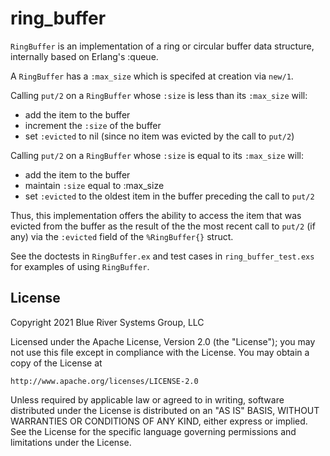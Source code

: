 # ring_buffer
`RingBuffer` is an implementation of a ring or circular buffer data
structure, internally based on Erlang's :queue.


A `RingBuffer` has a `:max_size` which is specifed at creation via `new/1`.

Calling `put/2` on a `RingBuffer` whose `:size` is less than its `:max_size`
will:
* add the item to the buffer
* increment the `:size` of the buffer
* set `:evicted` to nil (since no item was evicted by the call to `put/2`)

Calling `put/2` on a `RingBuffer` whose `:size` is equal to its `:max_size`
will:
* add the item to the buffer
* maintain `:size` equal to :max_size
* set `:evicted` to the oldest item in the buffer preceding the call to `put/2`

Thus, this implementation offers the ability to access the item that was
evicted from the buffer as the result of the the most recent call
to `put/2` (if any) via the `:evicted` field of the `%RingBuffer{}`
struct.

See the doctests in `RingBuffer.ex` and test cases in `ring_buffer_test.exs`
for examples of using `RingBuffer`.

## License

Copyright 2021 Blue River Systems Group, LLC

Licensed under the Apache License, Version 2.0 (the "License");
you may not use this file except in compliance with the License.
You may obtain a copy of the License at

    http://www.apache.org/licenses/LICENSE-2.0

Unless required by applicable law or agreed to in writing, software
distributed under the License is distributed on an "AS IS" BASIS,
WITHOUT WARRANTIES OR CONDITIONS OF ANY KIND, either express or implied.
See the License for the specific language governing permissions and
limitations under the License.
